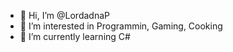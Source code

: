 - 👋 Hi, I’m @LordadnaP
- 👀 I’m interested in Programmin, Gaming, Cooking
- 🌱 I’m currently learning C#
